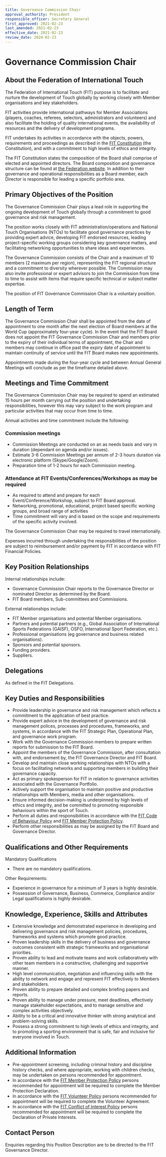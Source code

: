 ```yaml
---
title: Governance Commission Chair
approval_authority: President
responsible_officer: Secretary General
first_approved: 2021-02-23
last_amended: 2021-02-23
effective_date: 2021-02-23
review_date: 2024-02-23
---
```


# Governance Commission Chair

## About the Federation of International Touch

The Federation of International Touch (FIT) purpose is to facilitate and nurture the development of Touch globally by working closely with Member organisations and key stakeholders.

FIT activities provide international pathways for Member Associations (players, coaches, referees, selectors, administrators and volunteers) and also facilitate the holding of quality international events, the availability of resources and the delivery of development programs.

FIT undertakes its activities in accordance with the objects, powers, requirements and proceedings as described in the [FIT Constitution] (the Constitution), and with a commitment to high levels of ethics and integrity.

The FIT Constitution states the composition of the Board shall comprise of elected and appointed directors. The Board composition and governance structure can be found at [the Federation website]. In addition to their governance and operational responsibilities as a Board member, each Director is responsible for leading a specific portfolio area.

## Primary Objectives of the Position

The Governance Commission Chair plays a lead role in supporting the ongoing development of Touch globally through a commitment to good governance and risk management.

The position works closely with FIT administration/operations and National Touch Organisations (NTOs) to facilitate good governance practices by providing expert advice, developing FIT endorsed resources, leading project-specific working groups considering key governance matters, and facilitating networking opportunities to share ideas and experiences.

The Governance Commission consists of the Chair and a maximum of 10 members (2 maximum per region), representing the FIT regional structure and a commitment to diversity wherever possible. The Commission may also invite professional or expert advisors to join the Commission from time to time to assist with items that require specific technical or subject matter expertise.

The position of FIT Governance Commission Chair is a voluntary position.

## Length of Term

The Governance Commission Chair shall be appointed from the date of appointment to one month after the next election of Board members at the World Cup (approximately four-year cycle). In the event that the FIT Board does not appoint the FIT Governance Commission Chair and members prior to the expiry of their individual terms of appointment, the Chair and members may continue in office past the expiry date of appointment to maintain continuity of service until the FIT Board makes new appointments.

Appointments made during the four-year cycle and between Annual General Meetings will conclude as per the timeframe detailed above.

## Meetings and Time Commitment

The Governance Commission Chair may be required to spend an estimated 15 hours per month carrying out the position and undertaking responsibilities, however this may vary subject to the work program and particular activities that may occur from time to time.

Annual activities and time commitment include the following:

### Commission meetings

-   Commission Meetings are conducted on an as needs basis and vary in duration (dependant on agenda and/or issues).
-   Estimate 3-6 Commission Meetings per annum of 2-3 hours duration via electronic platform (Skype/Google/Zoom).
-   Preparation time of 1-2 hours for each Commission meeting.

### Attendance at FIT Events/Conferences/Workshops as may be required

-   As required to attend and prepare for each Event/Conference/Workshop, subject to FIT Board approval.
-   Networking, promotional, educational, project based specific working groups, and broad range of activities
-   Time commitment will vary and is based on the scope and requirements of the specific activity involved.

The Governance Commission Chair may be required to travel internationally.

Expenses incurred through undertaking the responsibilities of the position are subject to reimbursement and/or payment by FIT in accordance with FIT Financial Policies.

## Key Position Relationships

Internal relationships include:

-   Governance Commission Chair reports to the Governance Director or nominated Director as determined by the Board.
-   FIT Board members, Sub-committees and Commissions.

External relationships include:

-   FIT Member organisations and potential Member organisations.
-   Partners and potential partners (e.g., Global Association of International Sports Federations (GAISF), OSFO, International Sport Federation, etc.).
-   Professional organisations (eg governance and business related organisations).
-   Sponsors and potential sponsors.
-   Funding providers.
-   Suppliers.

## Delegations

As defined in the FIT Delegations.

## Key Duties and Responsibilities

-   Provide leadership in governance and risk management which reflects a commitment to the application of best practice.
-   Provide expert advice in the development of governance and risk management polices, processes and procedures, frameworks, and systems, in accordance with the FIT Strategic Plan, Operational Plan, and governance work program.
-   Work with the Governance Commission members to prepare written reports for submission to the FIT Board.
-   Appoint the members of the Governance Commission, after consultation with, and endorsement by, the FIT Governance Director and FIT Board.
-   Develop and maintain close working relationships with NTOs with a focus on facilitating networks and supporting members in building their governance capacity.
-   Act as primary spokesperson for FIT in relation to governance activities associated with the Governance Portfolio.
-   Actively support the organisation to maintain positive and productive relationships with Members, media and other organisations.
-   Ensure informed decision-making is underpinned by high levels of ethics and integrity, and be committed to promoting responsible behaviours within the sport of Touch.
-   Perform all duties and responsibilities in accordance with the [FIT Code of Behaviour Policy] and [FIT Member Protection Policy].
-   Perform other responsibilities as may be assigned by the FIT Board and Governance Director.

## Qualifications and Other Requirements

Mandatory Qualifications

-   There are no mandatory qualifications.

Other Requirements:

-   Experience in governance for a minimum of 3 years is highly desirable.
-   Possession of Governance, Business, Commerce, Compliance and/or Legal qualifications is highly desirable.

## Knowledge, Experience, Skills and Attributes

-   Extensive knowledge and demonstrated experience in developing and delivering governance and risk management policies, procedures, frameworks and systems which promote good practice.
-   Proven leadership skills in the delivery of business and governance outcomes consistent with strategic frameworks and organisational priorities.
-   Proven ability to lead and motivate teams and work collaboratively with other team members in a constructive, challenging and supportive manner.
-   High level communication, negotiation and influencing skills with the ability to network and engage and represent FIT effectively to Members and stakeholders.
-   Proven ability to prepare detailed and complex briefing papers and reports.
-   Proven ability to manage under pressure, meet deadlines, effectively manage stakeholder expectations, and to manage sensitive and complex activities objectively.
-   Ability to be a critical and innovative thinker with strong analytical and problem-solving skills.
-   Possess a strong commitment to high levels of ethics and integrity, and to promoting a sporting environment that is safe, fair and inclusive for everyone involved in Touch.

## Additional Information

-   Pre-appointment screening, including criminal history and discipline history checks, and where appropriate, working with children checks, may be undertaken on persons recommended for appointment.
-   In accordance with the [FIT Member Protection Policy] persons recommended for appointment will be required to complete the Member Protection Declaration.
-   In accordance with the [FIT Volunteer Policy] persons recommended for appointment will be required to complete the Volunteer Agreement.
-   In accordance with the [FIT Conflict of Interest Policy] persons recommended for appointment will be required to complete the Declaration of Private Interests.

## Contact Person

Enquiries regarding this Position Description are to be directed to the FIT Governance Director.


[Coaching Commission Policies]: /policy/coaching/
[FIT Code of Behaviour Policy]: /policy/code-of-behaviour/
[FIT Conflict of Interest Policy]: /policy/conflict-of-interest/
[FIT Constitution]: /constitution/
[FIT Member Protection Policy]: /policy/member-protection/
[FIT Sport Development Director]: mailto:sportdevelopment@internationaltouch.org
[FIT Volunteer Policy]: /policy/volunteer/
[the Federation website]: https://www.internationaltouch.org/

